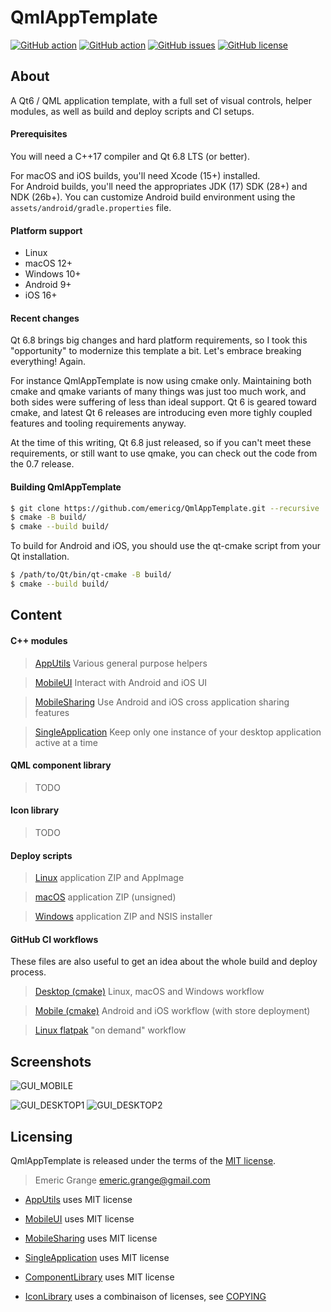 # QmlAppTemplate

[![GitHub action](https://img.shields.io/github/actions/workflow/status/emericg/QmlAppTemplate/builds_desktop_cmake.yml?style=flat-square)](actions/workflows/builds_desktop_cmake.yml)
[![GitHub action](https://img.shields.io/github/actions/workflow/status/emericg/QmlAppTemplate/builds_mobile_cmake.yml?style=flat-square)](actions/workflows/builds_mobile_cmake.yml)
[![GitHub issues](https://img.shields.io/github/issues/emericg/QmlAppTemplate.svg?style=flat-square)](issues/)
[![GitHub license](https://img.shields.io/github/license/emericg/QmlAppTemplate?style=flat-square&color=blue)](LICENSE.md)

## About

A Qt6 / QML application template, with a full set of visual controls, helper modules, as well as build and deploy scripts and CI setups.

#### Prerequisites

You will need a C++17 compiler and Qt 6.8 LTS (or better).  

For macOS and iOS builds, you'll need Xcode (15+) installed.  
For Android builds, you'll need the appropriates JDK (17) SDK (28+) and NDK (26b+). You can customize Android build environment using the `assets/android/gradle.properties` file.  

#### Platform support

- Linux
- macOS 12+
- Windows 10+
- Android 9+
- iOS 16+

#### Recent changes

Qt 6.8 brings big changes and hard platform requirements, so I took this "opportunity"
to modernize this template a bit. Let's embrace breaking everything! Again.

For instance QmlAppTemplate is now using cmake only. Maintaining both cmake and qmake
variants of many things was just too much work, and both sides were suffering of
less than ideal support. Qt 6 is geared toward cmake, and latest Qt 6 releases are
introducing even more tighly coupled features and tooling requirements anyway.

At the time of this writing, Qt 6.8 just released, so if you can't meet these requirements,
or still want to use qmake, you can check out the code from the 0.7 release.

#### Building QmlAppTemplate

```bash
$ git clone https://github.com/emericg/QmlAppTemplate.git --recursive
$ cmake -B build/
$ cmake --build build/
```

To build for Android and iOS, you should use the qt-cmake script from your Qt installation.

```bash
$ /path/to/Qt/bin/qt-cmake -B build/
$ cmake --build build/
```

## Content

#### C++ modules

> [AppUtils](thirdparty/AppUtils/README.md) Various general purpose helpers

> [MobileUI](https://github.com/emericg/MobileUI) Interact with Android and iOS UI

> [MobileSharing](thirdparty/MobileSharing/README.md) Use Android and iOS cross application sharing features

> [SingleApplication](thirdparty/SingleApplication/README.md) Keep only one instance of your desktop application active at a time

#### QML component library

> TODO

#### Icon library

> TODO

#### Deploy scripts

> [Linux](deploy_linux.sh) application ZIP and AppImage

> [macOS](deploy_macos.sh) application ZIP (unsigned)

> [Windows](deploy_windows.sh) application ZIP and NSIS installer

#### GitHub CI workflows

These files are also useful to get an idea about the whole build and deploy process.

> [Desktop (cmake)](.github/workflows/builds_desktop_cmake.yml) Linux, macOS and Windows workflow

> [Mobile (cmake)](.github/workflows/builds_mobile_cmake.yml) Android and iOS workflow (with store deployment)

> [Linux flatpak](.github/workflows/flatpak.yml) "on demand" workflow

## Screenshots

![GUI_MOBILE](https://i.imgur.com/gbwRel0.png)

![GUI_DESKTOP1](https://i.imgur.com/4QGJn5G.png)
![GUI_DESKTOP2](https://i.imgur.com/e0VWdYz.png)

## Licensing

QmlAppTemplate is released under the terms of the [MIT license](license.md).

> Emeric Grange <emeric.grange@gmail.com>

* [AppUtils](thirdparty/AppUtils/README.md) uses MIT license

* [MobileUI](https://github.com/emericg/MobileUI) uses MIT license

* [MobileSharing](thirdparty/MobileSharing/README.md) uses MIT license

* [SingleApplication](thirdparty/SingleApplication/README.md) uses MIT license

* [ComponentLibrary](thirdparty/ComponentLibrary/) uses MIT license

* [IconLibrary](assets/icons/) uses a combinaison of licenses, see [COPYING](assets/icons/COPYING)
